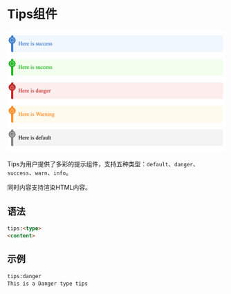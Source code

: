 # Tips组件

![Tips Module](assets/tips.png)

Tips为用户提供了多彩的提示组件，支持五种类型：`default`、`danger`、`success`、`warn`、`info`。

同时内容支持渲染HTML内容。

## 语法

```markdown
tips:<type>
<content>
```

## 示例

```markdown
tips:danger
This is a Danger type tips
```
